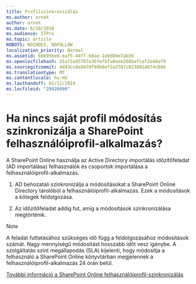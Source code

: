```yaml
---
title: Profilszinkronizálás
ms.author: arnek
author: arnek
ms.date: 6/20/2018
ms.audience: ITPro
ms.topic: article
ROBOTS: NOINDEX, NOFOLLOW
localization_priority: Normal
ms.assetid: 6b695be8-eaf5-44ff-b0ae-1e0d89e7ab36
ms.openlocfilehash: d1a72a85767e36fefbfa8eee266befcaf2e48af0
ms.sourcegitcommit: dd43cc0a9470f98b8ef2a3787c823801d674c666
ms.translationtype: MT
ms.contentlocale: hu-HU
ms.lasthandoff: 02/12/2019
ms.locfileid: "29920090"
---
```

# <a name="when-do-my-profile-changes-sync-to-the-sharepoint-user-profile-application"></a>Ha nincs saját profil módosítás szinkronizálja a SharePoint felhasználóiprofil-alkalmazás?

A SharePoint Online használja az Active Directory importálás időzítőfeladat (AD importálása) felhasználók és csoportok importálása a felhasználóiprofil-alkalmazás. 
  
1. AD behozatali szinkronizálja a módosításokat a SharePoint Online Directory tárolóból a felhasználóiprofil-alkalmazás. Ezek a módosítások a kötegek feldolgozása.
    
2. Az időzítőfeladat addig fut, amíg a módosítások szinkronizálása megtörténik.
    
> [!NOTE]
> A feladat futtatásához szükséges idő függ a feldolgozásához módosítások számát. Nagy mennyiségű módosítást hosszabb időt vesz igénybe. A szolgáltatás szint megállapodás (SLA) kijelenti, hogy módosítja a felhasználó a SharePoint Online könyvtárban megjelennek a felhasználóiprofil-alkalmazás 24 órán belül. 
  
[További információ a SharePoint Online felhasználóiprofil-szinkronizálás](https://go.microsoft.com/fwlink/?linkid=875671)
  

